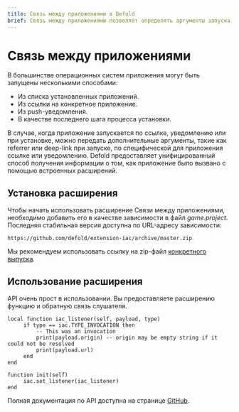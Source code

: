 ```yaml
---
title: Связь между приложениями в Defold
brief: Связь между приложениями позволяет определять аргументы запуска, используемые при запуске приложения. В этом руководстве объясняется API Defold и весь доступный функционал.
---
```


# Связь между приложениями

В большинстве операционных систем приложения могут быть запущены несколькими способами:

* Из списка установленных приложений.
* Из ссылки на конкретное приложение.
* Из push-уведомления.
* В качестве последнего шага процесса установки.

В случае, когда приложение запускается по ссылке, уведомлению или при установке, можно передать дополнительные аргументы, такие как referrer или deep-link при запуске, по специфической для приложения ссылке или уведомлению. Defold предоставляет унифицированный способ получения информации о том, как приложение было вызвано с помощью встроенных расширений.

## Установка расширения

Чтобы начать использовать расширение Связи между приложениями, необходимо добавить его в качестве зависимости в файл *game.project*. Последняя стабильная версия доступна по URL-адресу зависимости:
```
https://github.com/defold/extension-iac/archive/master.zip
```

Мы рекомендуем использовать ссылку на zip-файл [конкретного выпуска](https://github.com/defold/extension-iac/releases).

## Использование расширения

API очень прост в использовании. Вы предоставляете расширению функцию и обратную связь слушателя.

```
local function iac_listener(self, payload, type)
     if type == iac.TYPE_INVOCATION then
         -- This was an invocation
         print(payload.origin) -- origin may be empty string if it could not be resolved
         print(payload.url)
     end
end

function init(self)
     iac.set_listener(iac_listener)
end
```

Полная документация по API доступна на странице [GitHub](https://defold.github.io/extension-iac/).
